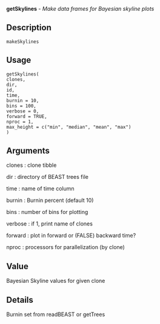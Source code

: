 **getSkylines** - *Make data frames for Bayesian skyline plots*

Description
--------------------

`makeSkylines`


Usage
--------------------
```
getSkylines(
clones,
dir,
id,
time,
burnin = 10,
bins = 100,
verbose = 0,
forward = TRUE,
nproc = 1,
max_height = c("min", "median", "mean", "max")
)
```

Arguments
-------------------

clones
:   clone tibble

dir
:   directory of BEAST trees file

time
:   name of time column

burnin
:   Burnin percent (default 10)

bins
:   number of bins for plotting

verbose
:   if 1, print name of clones

forward
:   plot in forward or (FALSE) backward time?

nproc
:   processors for parallelization (by clone)




Value
-------------------

Bayesian Skyline values for given clone


Details
-------------------

Burnin set from readBEAST or getTrees









